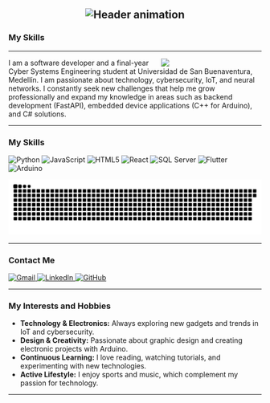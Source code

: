 <h2 align="center">
  <img src="https://readme-typing-svg.demolab.com?font=Fira+Code&weight=600&size=22&duration=4000&pause=1000&color=38BDF8&center=true&vCenter=true&width=600&lines=Hi!👋+I'm+Juan+Esteban+Arenilla+Buendia&repeat=0" alt="Header animation" />
</h2>

<!-- About me -->
### My Skills
---
<picture> <img align="right" src="https://github.com/7oSkaaa/7oSkaaa/blob/main/Images/Right_Side.gif?raw=true" width = 200px></picture>

I am a software developer and a final-year Cyber Systems Engineering student at Universidad de San Buenaventura, Medellín. I am passionate about technology, cybersecurity, IoT, and neural networks. I constantly seek new challenges that help me grow professionally and expand my knowledge in areas such as backend development (FastAPI), embedded device applications (C++ for Arduino), and C# solutions.
<br>

---
### My Skills
<div align="left">
    <!-- Python -->
    <img src="https://img.shields.io/static/v1?message=Python&logo=python&label=&color=3776AB&logoColor=white&labelColor=&style=for-the-badge" height="35" alt="Python" />
    <!-- JavaScript -->
    <img src="https://img.shields.io/static/v1?message=JavaScript&logo=javascript&label=&color=F7DF1E&logoColor=black&labelColor=&style=for-the-badge" height="35" alt="JavaScript" />
    <!-- HTML5 -->
    <img src="https://img.shields.io/static/v1?message=HTML5&logo=html5&label=&color=E34F26&logoColor=white&labelColor=&style=for-the-badge" height="35" alt="HTML5" />
    <!-- React -->
    <img src="https://img.shields.io/static/v1?message=React&logo=react&label=&color=61DAFB&logoColor=black&labelColor=&style=for-the-badge" height="35" alt="React" />
    <!-- SQL Server -->
    <img src="https://img.shields.io/static/v1?message=SQL+Server&logo=microsoft-sql-server&label=&color=CC2927&logoColor=white&labelColor=&style=for-the-badge" height="35" alt="SQL Server" />
    <!-- Flutter -->
    <img src="https://img.shields.io/static/v1?message=Flutter&logo=flutter&label=&color=02569B&logoColor=white&labelColor=&style=for-the-badge" height="35" alt="Flutter" />
    <!-- Arduino -->
    <img src="https://img.shields.io/static/v1?message=Arduino&logo=arduino&label=&color=00979D&logoColor=white&labelColor=&style=for-the-badge" height="35" alt="Arduino" />
</div>

<!-- snake -->
<!-- <h2 align="center">🐍 My GitHub Contributions 🐍</h2> -->

<p align="center">
    <img src="https://raw.githubusercontent.com/Louselook/Louselook/output/github-snake-dark.svg" alt="Snake animation" />
<!--     <img src="https://raw.githubusercontent.com/Louselook/Louselook/output/github-snake.svg" alt="Snake animation" /> -->
</p>

---
### Contact Me
<div align="left">
  <a href="mailto:juanes.arenilla@gmail.com">
    <img src="https://img.shields.io/static/v1?message=Gmail&logo=gmail&label=&color=D14836&logoColor=white&style=for-the-badge" height="35" alt="Gmail" />
  </a>
  <a href="https://www.linkedin.com/in/juanes-arenilla-514a84265">
    <img src="https://img.shields.io/static/v1?message=LinkedIn&logo=linkedin&label=&color=0077B5&logoColor=white&style=for-the-badge" height="35" alt="LinkedIn" />
  </a>
  <a href="https://github.com/Louselook">
    <img src="https://img.shields.io/static/v1?message=GitHub&logo=github&label=&color=181717&logoColor=white&style=for-the-badge" height="35" alt="GitHub" />
  </a>
</div>

---
### My Interests and Hobbies

- **Technology & Electronics:** Always exploring new gadgets and trends in IoT and cybersecurity.
- **Design & Creativity:** Passionate about graphic design and creating electronic projects with Arduino.
- **Continuous Learning:** I love reading, watching tutorials, and experimenting with new technologies.
- **Active Lifestyle:** I enjoy sports and music, which complement my passion for technology.

---
